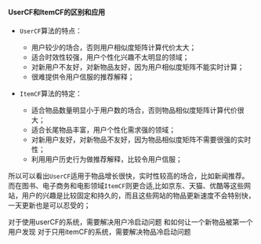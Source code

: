 #### UserCF和ItemCF的区别和应用
+ `UserCF`算法的特点：
    + 用户较少的场合，否则用户相似度矩阵计算代价太大；
    + 适合时效性较强，用户个性化兴趣不太明显的领域；
    + 对新用户不友好，对新物品友好，因为用户相似度矩阵不能实时计算；
    + 很难提供令用户信服的推荐解释；

+ `ItemCF`算法的特定：
    + 适合物品数量明显小于用户数的场合，否则物品相似度矩阵计算代价很大；
    + 适合长尾物品丰富，用户个性化需求强的领域；
    + 对新用户友好，对新物品不友好，因为物品相似度矩阵不需要很强的实时性；
    + 利用用户历史行为做推荐解释，比较令用户信服；

所以可以看出`UserCF`适用于物品增长很快，实时性较高的场合，比如新闻推荐。而在图书、电子商务和电影领域`ItemCF`则更合适,比如京东、天猫、优酷等这些网站，用户的兴趣是比较固定和持久的，而且这些网站的物品更新速度不会特别快，一天更新也是可以忍受的；

对于使用userCF的系统，需要解决用户冷启动问题 和如何让一个新物品被第一个用户发现
对于只用itemCF的系统，需要解决物品冷启动问题

